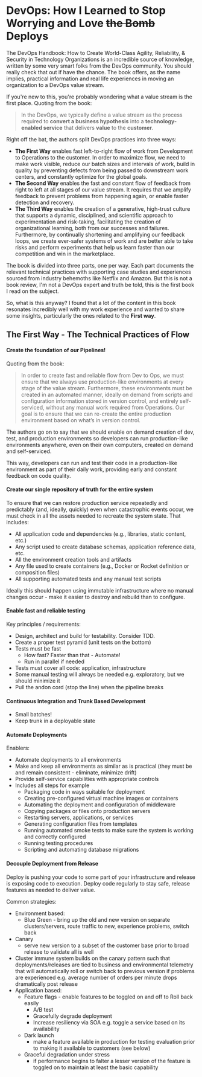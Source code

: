 # DevOps: How I Learned to Stop Worrying and Love ~~the Bomb~~ Deploys

The DevOps Handbook: How to Create World-Class Agility, Reliability,
& Security in Technology Organizations is an incredible source of knowledge, written by some 
very smart folks from the DevOps community. You should really check that out if have the chance.
The book offers, as the name implies, practical information and real life experiences in moving an organization 
to a DevOps value stream.

If you're new to this, you're probably wondering what a value stream is the first place.
Quoting from the book: 
> In the DevOps, we typically define a value stream as the process required to **convert
> a business hypothesis** into a **technology-enabled service** that delivers **value** to the **customer**.

Right off the bat, the authors split DevOps practices into three ways:
- **The First Way** enables fast left-to-right flow of work from Development to Operations to the customer. In order to maximize flow, we need to make work visible, reduce our batch sizes and intervals of work, build in quality by preventing defects from being passed to downstream work centers, and constantly optimize for the global goals.
- **The Second Way** enables the fast and constant flow of feedback from right to left at all stages of our value stream. It requires that we amplify feedback to prevent problems from happening again, or enable faster detection and recovery.
- **The Third Way** enables the creation of a generative, high-trust culture that supports a dynamic, disciplined, and scientific approach to experimentation and risk-taking, facilitating the creation of organizational learning, both from our successes and failures. Furthermore, by continually shortening and amplifying our feedback loops, we create ever-safer systems of work and are better able to take risks and perform experiments that help us learn faster than our competition and win in the marketplace.

The book is divided into three parts, one per way. Each part documents the relevant technical 
practices with supporting case studies and experiences sourced from industry behemoths like Netflix and Amazon.
But this is not a book review, I'm not a DevOps expert and truth be told, this is the first book I read on the subject.

So, what is this anyway?
I found that a lot of the content in this book resonates incredibly well with my work experience and wanted
to share some insights, particularly the ones related to the **First way**.


## The First Way - The Technical Practices of Flow
#### Create the foundation of our Pipelines!

Quoting from the book:
> In order to create fast and reliable flow from Dev to Ops, we must ensure that we always use 
> production-like environments at every stage of the value stream. Furthermore, these environments 
> must be created in an automated manner, ideally on demand from scripts and configuration information stored
> in version control, and entirely self-serviced, without any manual work required from Operations. 
> Our goal is to ensure that we can re-create the entire production environment based on what’s in version control.

The authors go on to say that we should enable on demand creation of dev, test, and production environments so 
developers can run production-like environments anywhere, even on their own computers, created on demand and self-serviced.

This way, developers can run and test their code in a production-like environment as part of their daily work, 
providing early and constant feedback on code quality.

#### Create our single repository of truth for the entire system
To ensure that we can restore production service repeatedly and predictably (and, ideally, quickly)
even when catastrophic events occur, we must check in all the assets needed to recreate the system state.
That includes:
- All application code and dependencies (e.g., libraries, static content, etc.)
- Any script used to create database schemas, application reference data, etc.
- All the environment creation tools and artifacts
- Any file used to create containers (e.g., Docker or Rocket definition or composition files)
- All supporting automated tests and any manual test scripts

Ideally this should happen using immutable infrastructure where no manual changes occur - make it easier to destroy and rebuild than to configure.

#### Enable fast and reliable testing

Key principles / requirements:

- Design, architect and build for testability. Consider TDD.
- Create a proper test pyramid (unit tests on the bottom)
- Tests must be fast
	- How fast? Faster than that - Automate!
	- Run in parallel if needed
- Tests must cover all code: application, infrastructure
- Some manual testing will always be needed e.g. exploratory, but we should minimize it
- Pull the andon cord (stop the line) when the pipeline breaks



#### Continuous Integration and Trunk Based Development

- Small batches!
- Keep trunk in a deployable state

#### Automate Deployments

 Enablers:

- Automate deployments to all environments
- Make and keep all environments as similar as is practical (they must be and remain consistent - eliminate, minimize drift)
- Provide self-service capabilities with appropriate controls
- Includes all steps for example
	- Packaging code in ways suitable for deployment 
	- Creating pre-configured virtual machine images or containers 
	- Automating the deployment and configuration of middleware 
	- Copying packages or files onto production servers 
	- Restarting servers, applications, or services 
	- Generating configuration files from templates 
	- Running automated smoke tests to make sure the system is working and correctly configured 
	- Running testing procedures 
	- Scripting and automating database migrations

#### Decouple Deployment from Release
Deploy is pushing your code to some part of your infrastructure and release is exposing code to execution.
Deploy code regularly to stay safe, release features as needed to deliver value.

Common strategies:
- Environment based:
	- Blue Green - bring up the old and new version on separate clusters/servers, route traffic to new, experience problems, switch back 
- Canary 
	- serve new version to a subset of the customer base prior to broad release to validate all is well
- Cluster immune system builds on the canary pattern such that deployments/releases are tied to business and environmental telemetry that will automatically roll or switch back to previous version if problems are experienced e.g. average number of orders per minute drops dramatically post release
- Application based:
	- Feature flags - enable features to be toggled on and off to Roll back easily
		- A/B test
		- Gracefully degrade deployment
		- Increase resiliency via SOA e.g. toggle a service based on its availability 
	- Dark launch 
		- make a feature available in production for testing evaluation prior to making it available to customers (see below) 
	- Graceful degradation under stress 
		- if performance begins to falter a lesser version of the feature is toggled on to maintain at least the basic capability
